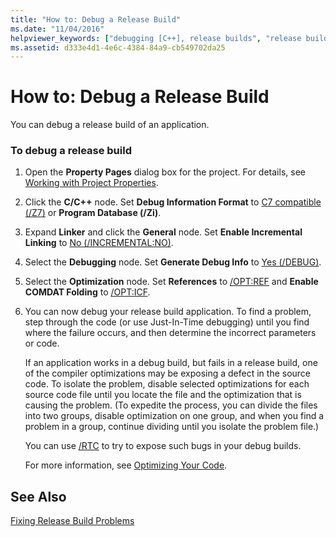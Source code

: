 ```yaml
---
title: "How to: Debug a Release Build"
ms.date: "11/04/2016"
helpviewer_keywords: ["debugging [C++], release builds", "release builds, debugging"]
ms.assetid: d333e4d1-4e6c-4384-84a9-cb549702da25
---
```

# How to: Debug a Release Build

You can debug a release build of an application.

### To debug a release build

1. Open the **Property Pages** dialog box for the project. For details, see [Working with Project Properties](../working-with-project-properties.md).

1. Click the **C/C++** node. Set **Debug Information Format** to [C7 compatible (/Z7)](z7-zi-zi-debug-information-format.md) or **Program Database (/Zi)**.

1. Expand **Linker** and click the **General** node. Set **Enable Incremental Linking** to [No (/INCREMENTAL:NO)](incremental-link-incrementally.md).

1. Select the **Debugging** node. Set **Generate Debug Info** to [Yes (/DEBUG)](debug-generate-debug-info.md).

1. Select the **Optimization** node. Set **References** to [/OPT:REF](opt-optimizations.md) and **Enable COMDAT Folding** to [/OPT:ICF](opt-optimizations.md).

1. You can now debug your release build application. To find a problem, step through the code (or use Just-In-Time debugging) until you find where the failure occurs, and then determine the incorrect parameters or code.

   If an application works in a debug build, but fails in a release build, one of the compiler optimizations may be exposing a defect in the source code. To isolate the problem, disable selected optimizations for each source code file until you locate the file and the optimization that is causing the problem. (To expedite the process, you can divide the files into two groups, disable optimization on one group, and when you find a problem in a group, continue dividing until you isolate the problem file.)

   You can use [/RTC](rtc-run-time-error-checks.md) to try to expose such bugs in your debug builds.

   For more information, see [Optimizing Your Code](optimizing-your-code.md).

## See Also

[Fixing Release Build Problems](fixing-release-build-problems.md)